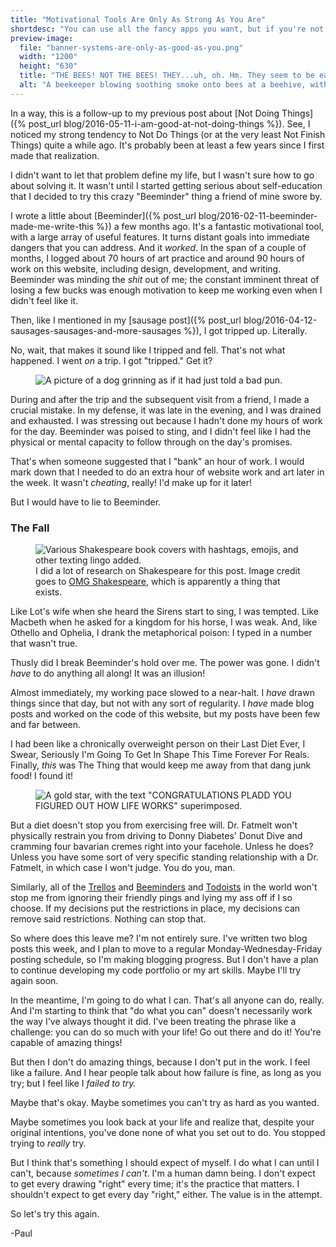```yaml
---
title: "Motivational Tools Are Only As Strong As You Are"
shortdesc: "You can use all the fancy apps you want, but if you're not prepared to listen to them, they're not going to do much."
preview-image:
  file: "banner-systems-are-only-as-good-as-you.png"
  width: "1200"
  height: "630"
  title: "THE BEES! NOT THE BEES! THEY...uh, oh. Hm. They seem to be easily dealt with."
  alt: "A beekeeper blowing soothing smoke onto bees at a beehive, with the logo for the Beeminder application superimposed over individual bees."
---
```


In a way, this is a follow-up to my previous post about [Not Doing Things]({% post_url blog/2016-05-11-i-am-good-at-not-doing-things %}). See, I noticed my strong tendency to Not Do Things (or at the very least Not Finish Things) quite a while ago. It's probably been at least a few years since I first made that realization.

I didn't want to let that problem define my life, but I wasn't sure how to go about solving it. It wasn't until I started getting serious about self-education that I decided to try this crazy "Beeminder" thing a friend of mine swore by.

<!--more-->

I wrote a little about [Beeminder]({% post_url blog/2016-02-11-beeminder-made-me-write-this %}) a few months ago. It's a fantastic motivational tool, with a large array of useful features. It turns distant goals into immediate dangers that you can address. And it _worked_. In the span of a couple of months, I logged about 70 hours of art practice and around 90 hours of work on this website, including design, development, and writing. Beeminder was minding the _shit_ out of me; the constant imminent threat of losing a few bucks was enough motivation to keep me working even when I didn't feel like it.

Then, like I mentioned in my [sausage post]({% post_url blog/2016-04-12-sausages-sausages-and-more-sausages %}), I got tripped up. Literally.

No, wait, that makes it sound like I tripped and fell. That's not what happened. I went _on_ a trip. I got "tripped." Get it?

<aside class="midtext-center">
    <figure>
        <img title="GET IT" alt="A picture of a dog grinning as if it had just told a bad pun." src="{{ site.baseurl }}{{ site.assetspath }}pun-dog.png"/>
    </figure>
</aside>

During and after the trip and the subsequent visit from a friend, I made a crucial mistake. In my defense, it was late in the evening, and I was drained and exhausted. I was stressing out because I hadn't done my hours of work for the day. Beeminder was poised to sting, and I didn't feel like I had the physical or mental capacity to follow through on the day's promises.

That's when someone suggested that I "bank" an hour of work. I would mark down that I needed to do an extra hour of website work and art later in the week. It wasn't _cheating_, really! I'd make up for it later!

But I would have to lie to Beeminder.

### The Fall ###

<aside class="midtext-right">
    <figure>
        <img title="tfw mercutio is 2 lit n wont turn down" alt="Various Shakespeare book covers with hashtags, emojis, and other texting lingo added." src="{{ site.baseurl }}{{ site.assetspath }}shakespeare-research.jpg"/>
        <figcaption>I did a lot of research on Shakespeare for this post. Image credit goes to <a href="http://www.penguinrandomhouse.com/series/OGS/omg-shakespeare">OMG Shakespeare</a>, which is apparently a thing that exists.</figcaption>
    </figure>
</aside>

Like Lot's wife when she heard the Sirens start to sing, I was tempted. Like Macbeth when he asked for a kingdom for his horse, I was weak. And, like Othello and Ophelia, I drank the metaphorical poison: I typed in a number that wasn't true. 

Thusly did I break Beeminder's hold over me. The power was gone. I didn't _have_ to do anything all along! It was an illusion!

Almost immediately, my working pace slowed to a near-halt. I _have_ drawn things since that day, but not with any sort of regularity. I _have_ made blog posts and worked on the code of this website, but my posts have been few and far between.

I had been like a chronically overweight person on their Last Diet Ever, I Swear, Seriously I'm Going To Get In Shape This Time Forever For Reals. Finally, _this_ was The Thing that would keep me away from that dang junk food! I found it!

<aside class="midtext-center">
    <figure>
        <img title="GOLD. STAR." alt="A gold star, with the text &quot;CONGRATULATIONS PLADD YOU FIGURED OUT HOW LIFE WORKS&quot; superimposed." src="{{ site.baseurl }}{{ site.assetspath }}gold-star.png"/>
    </figure>
</aside>

But a diet doesn't stop you from exercising free will. Dr. Fatmelt won't physically restrain you from driving to Donny Diabetes' Donut Dive and cramming four bavarian cremes right into your facehole. Unless he does? Unless you have some sort of very specific standing relationship with a Dr. Fatmelt, in which case I won't judge. You do you, man.

Similarly, all of the [Trellos](https://trello.com/) and [Beeminders](http://www.beeminder.com) and [Todoists](https://todoist.com/) in the world won't stop me from ignoring their friendly pings and lying my ass off if I so choose. If my decisions put the restrictions in place, my decisions can remove said restrictions. Nothing can stop that.

So where does this leave me? I'm not entirely sure. I've written two blog posts this week, and I plan to move to a regular Monday-Wednesday-Friday posting schedule, so I'm making blogging progress. But I don't have a plan to continue developing my code portfolio or my art skills. Maybe I'll try again soon.

In the meantime, I'm going to do what I can. That's all anyone can do, really. And I'm starting to think that "do what you can" doesn't necessarily work the way I've always thought it did. I've been treating the phrase like a challenge: you can do so much with your life! Go out there and do it! You're capable of amazing things!

But then I don't do amazing things, because I don't put in the work. I feel like a failure. And I hear people talk about how failure is fine, as long as you try; but I feel like I _failed to try._

Maybe that's okay. Maybe sometimes you can't try as hard as you wanted.

Maybe sometimes you look back at your life and realize that, despite your original intentions, you've done none of what you set out to do. You stopped trying to _really_ try.

But I think that's something I should expect of myself. I do what I can until I can't, because _sometimes I can't_. I'm a human damn being. I don't expect to get every drawing "right" every time; it's the practice that matters. I shouldn't expect to get every day "right," either. The value is in the attempt.

So let's try this again.

-Paul
